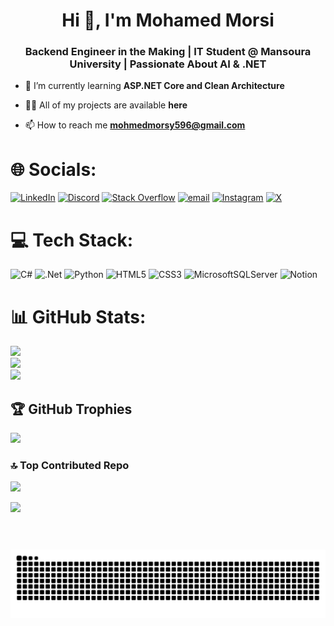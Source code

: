 <h1 align="center">Hi 👋, I'm Mohamed Morsi</h1>
<h3 align="center">Backend Engineer in the Making | IT Student @ Mansoura University | Passionate About AI & .NET</h3>

- 🌱 I’m currently learning **ASP.NET Core and Clean Architecture**

- 👨‍💻 All of my projects are available **here**

- 📫 How to reach me **mohmedmorsy596@gmail.com**


# 🌐 Socials:
[![LinkedIn](https://img.shields.io/badge/LinkedIn-%230077B5.svg?logo=linkedin&logoColor=white)](https://linkedin.com/in/https://www.linkedin.com/in/mohamed-morsi-57ab68270?utm_source=share&utm_campaign=share_via&utm_content=profile&utm_medium=android_app) 
[![Discord](https://img.shields.io/badge/Discord-%237289DA.svg?logo=discord&logoColor=white)](https://discord.gg/morsi_777)
[![Stack Overflow](https://img.shields.io/badge/-Stackoverflow-FE7A16?logo=stack-overflow&logoColor=white)](https://stackoverflow.com/users/https://stackoverflow.com/users/22195264/mohmed-morsi?tab=profile) 
[![email](https://img.shields.io/badge/Email-D14836?logo=gmail&logoColor=white)](mailto:mohmedmorsy596@gmail.com) 
[![Instagram](https://img.shields.io/badge/Instagram-%23E4405F.svg?logo=Instagram&logoColor=white)](https://instagram.com/https://www.instagram.com/mohmed_el_morsi/profilecard/?igsh=dXVsY3IyZnhjdzlx)
[![X](https://img.shields.io/badge/X-black.svg?logo=X&logoColor=white)](https://x.com/https://x.com/777medooo/likes) 

# 💻 Tech Stack:
![C#](https://img.shields.io/badge/c%23-%23239120.svg?style=for-the-badge&logo=csharp&logoColor=white) ![.Net](https://img.shields.io/badge/.NET-5C2D91?style=for-the-badge&logo=.net&logoColor=white) ![Python](https://img.shields.io/badge/python-3670A0?style=for-the-badge&logo=python&logoColor=ffdd54) ![HTML5](https://img.shields.io/badge/html5-%23E34F26.svg?style=for-the-badge&logo=html5&logoColor=white) ![CSS3](https://img.shields.io/badge/css3-%231572B6.svg?style=for-the-badge&logo=css3&logoColor=white) ![MicrosoftSQLServer](https://img.shields.io/badge/Microsoft%20SQL%20Server-CC2927?style=for-the-badge&logo=microsoft%20sql%20server&logoColor=white) ![Notion](https://img.shields.io/badge/Notion-%23000000.svg?style=for-the-badge&logo=notion&logoColor=white)
# 📊 GitHub Stats:
![](https://github-readme-stats.vercel.app/api?username=morsy777&theme=github_dark&hide_border=false&include_all_commits=true&count_private=true)<br/>
![](https://nirzak-streak-stats.vercel.app/?user=morsy777&theme=github_dark&hide_border=false)<br/>
![](https://github-readme-stats.vercel.app/api/top-langs/?username=morsy777&theme=github_dark&hide_border=false&include_all_commits=true&count_private=true&layout=compact)

## 🏆 GitHub Trophies
![](https://github-profile-trophy.vercel.app/?username=morsy777&theme=radical&no-frame=false&no-bg=false&margin-w=4)

### 🔝 Top Contributed Repo
![](https://github-contributor-stats.vercel.app/api?username=morsy777&limit=5&theme=github_dark&combine_all_yearly_contributions=true)


[![](https://visitcount.itsvg.in/api?id=morsy777&icon=0&color=0)](https://visitcount.itsvg.in)

<!-- Proudly created with GPRM ( https://gprm.itsvg.in ) -->
#
<br clear="both">

<img src="https://raw.githubusercontent.com/morsy777/morsy777/output/snake.svg" alt="Snake animation" />

###
